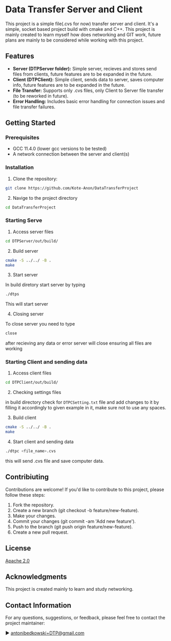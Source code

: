 # Data Transfer Server and Client

This project is a simple file(.cvs for now) transfer server and client. It's a simple, socket based project build with cmake and C++. 
This project is mainly created to learn myself how does networking and GIT work, future plans are mainly to be considered while working with this project. 

## Features

- **Server (DTPServer folder):** Simple server, recieves and stores send files from clients, future features are to be expanded in the future.   
- **Client (DTPClient):** Simple client, sends data to server, saves computer info, future features are to be expanded in the future.
- **File Transfer:** Supports only .cvs files, only Client to Server file transfer (to be reworked in future).
- **Error Handling:** Includes basic error handling for connection issues and file transfer failures.

## Getting Started

### Prerequisites

- GCC 11.4.0 (lower gcc versions to be tested)
- A network connection between the server and client(s)

### Installation

1. Clone the repository:

```bash
git clone https://github.com/Kote-Anon/DataTransferProject
```
2. Navige to the project directory

```bash
cd DataTransferProject
```

### Starting Serve

1. Access server files

```bash
cd DTPServer/out/build/
```

2. Build server

```bash
cmake -S ../../ -B .
make
```
3. Start server

In build diretory start server by typing
```bash
./dtps
```
This will start server

4. Closing server

To close server you need to type 
```bash
close
```
after recieving any data or error server will close ensuring all files are working

### Starting Client and sending data

1. Access client files

```bash
cd DTPClient/out/build/
```

2. Checking settings files

in build directory check for ```DTPCSetting.txt``` file and add changes to it by filling it accordingly to given example in it, make sure not to use any spaces.

3. Build client

```bash
cmake -S ../../ -B .
make
```

4. Start client and sending data

```bash
./dtpc <file_name>.cvs
```

this will send .cvs file and save computer data.

## Contribiuting

Contributions are welcome! If you'd like to contribute to this project, please follow these steps:

   1. Fork the repository.
   2. Create a new branch (git checkout -b feature/new-feature).
   3. Make your changes.
   4. Commit your changes (git commit -am 'Add new feature').
   5. Push to the branch (git push origin feature/new-feature).
   6. Create a new pull request.

## License

[Apache 2.0](https://github.com/Kote-Anon/DataTransferProject/blob/main/LICENSE) 

## Acknowledgments

This project is created mainly to learn and study networking.

## Contact Information

For any questions, suggestions, or feedback, please feel free to contact the project maintainer:

:arrow_forward: antonibedkowski+DTP@gmail.com